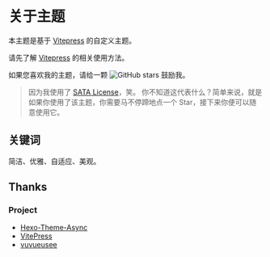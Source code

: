 # 关于主题

本主题是基于 [Vitepress](https://vitepress.dev/) 的自定义主题。

请先了解 [Vitepress](https://vitepress.dev/) 的相关使用方法。

如果您喜欢我的主题，请给一颗 <a href="https://github.com/MaLuns/vitepress-theme-async" target="_blank" rel="noreferrer"><img src="https://img.shields.io/github/stars/MaLuns/vitepress-theme-async?style=social" alt="GitHub stars" style="display: inline-block;"></a> 鼓励我。

> 因为我使用了 [SATA License](https://github.com/zTrix/sata-license)，笑。
> 你不知道这代表什么？简单来说，就是如果你使用了该主题，你需要马不停蹄地点一个 Star，接下来你便可以随意使用它。

## 关键词

简洁、优雅、自适应、美观。

## Thanks

### Project

- [Hexo-Theme-Async](https://github.com/maluns/hexo-theme-async)
- [VitePress](https://github.com/vuejs/vitepress)
- [vuvueusee](https://vueuse.org/)
